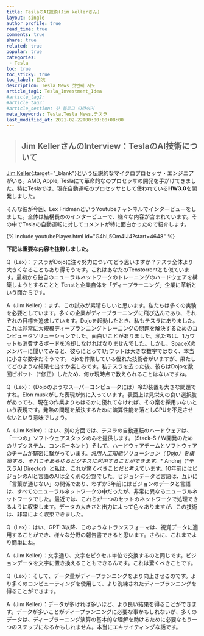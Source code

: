 ```yaml
---
title: TeslaのAI技術(Jim kellerさん)
layout: single
author_profile: true
read_time: true
comments: true
share: true
related: true
popular: true
categories:
 - Tesla
toc: true
toc_sticky: true
toc_label: 目次
description: Tesla News 첫번째 시도
article_tag1: Tesla_Investment_Idea
#article_tag2:
#article_tag3:
#article_section: 깃 블로그 따라하기
meta_keywords: Tesla,Tesla News,テスラ
last_modified_at: 2021-02-22T00:00:00+08:00
---
```

> ## Jim KellerさんのInterview：TeslaのAI技術について

[Jim Keller](https://ja.wikipedia.org/wiki/ジム・ケラー){:target="_blank"}という伝説的なマイクロプロセッサ・エンジニアがいる。AMD, Apple, Teslaにて革命的なのプロセッサの開発を手がけてきました。特にTeslaでは、現在自動運転のプロセッサとして使われている**HW3.0**を開発しました。   

そんな彼が今回、Lex FridmanというYoutubeチャンネルでインタービューをしました。全体は結構長めのインタービューで、様々な内容が含まれています。その中でTeslaの自動運転に対してコメントが特に面白かったので紹介します。

{% include youtubePlayer.html id="G4hL5Om4IJ4?start=4648" %}   


**下記は重要な内容を抜粋しました。**

Q（Lex）：テスラがDojoに注ぐ努力についてどう思いますか？テスラ全体より大きくなることもあり得そうです。これはあなたのTenstorrentとも似ています。最初から独自のニューラルネットワークのトレーニングのハードウェアを構築しようとすることと Tenstと企業自体を「ディープラーニング」企業に革新という面からです。

A（Jim Keller）：まず、この試みが素晴らしいと思います。私たちは多くの実験を必要としています。多くの企業がディープラーニングに飛び込んであり、それぞれの目標を追求しています。Dojoを起動したとき、私もテスラにありました。これは非常に大規模ディープランニングトレーニングの問題を解決するためのコンピュータソリューションでした。面白いことがありました。私たちは、1万ワットも消費するボードを冷却しなければなりませんでした。しかし、SpaceXのメンバーに聞いてみると、彼らにとって1万ワットは大きな数字ではなく、本当に小さな数字だそうです。 ojoを作業している優れた技術者がいますが、果たしてどのような結果を出すか楽しみです。私テスラを去った後、彼らはDojoを数回ピボット（*修正）したため、何か現時点で教えられることはないですね。

Q（Lex）：（Dojoのようなスーパーコンピュータには）冷却装置も大きな問題ですね。Elon muskがした表現が気に入っています。表面上は見栄えの良い選択肢があっても、現在の作業よりもはるかに優れてなければ、その案を採用いないという表現です。発熱の問題を解決するために演算性能を落としGPUを不足させないという意味でしょう。

A（Jim Keller）：はい、別の方面では、テスラの自動運転のハードウェアは、「一つの」ソフトウェアスタックのみを提供します。（Stack-S / W開発のためのサブシステム、コンポーネント）そして、ハードウェアチームとソフトウェアのチームが緊密に繋がっています。**汎用人工知能ソリューション（* Dojo）を構築する、それこそあらゆるビジネスに利用することができます。**
Andrej（*テスラAI Director）と私は、これが驚くべきことだと考えています。10年前にはビジョンのAIと言語のAIは全く別の分野でした。ビジョンデータと言語は、互いに「言葉が通じない」の関係であり、わずか3年前にはビジョンのデータと言語は、すべてのニューラルネットワークの中だったが、非常に異なるニューラルネットワークでした。最近では、これらが一つのセットのネットワークで処理できるように収束します。データの大きさと出力によって色々ありますが、この技術は、非常によく収束できました。

Q（Lex）：はい、GPT-3以降、このようなトランスフォーマは、視覚データに適用することができ、様々な分野の報告書できると思います。さらに、これまでより簡単にね。

A（Jim Keller）：文字通り、文字をピクセル単位で交換するのと同じです。ビジョンデータを文字に置き換えることもできるんです。これは驚くべきことです。

Q（Lex）：そして、データ量がディープランニングをより向上させるのです。より多くのコンピューティングを使用して、より洗練されたディープランニングを得ることができます。

A（Jim Keller）：データが多ければ多いほど、より良い結果を得ることができます。データが多いことがディープランニングに必要な事かもしれないが、多くのデータは、ディープラーニング演算の基本的な理解を助けるために必要なもう一つのステップになるかもしれません。本当にエキサイティングな話です。

